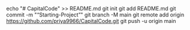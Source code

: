 echo "# CapitalCode" >> README.md
git init
git add README.md
git commit -m "“Starting-Project”"
git branch -M main
git remote add origin https://github.com/priya9966/CapitalCode.git
git push -u origin main

